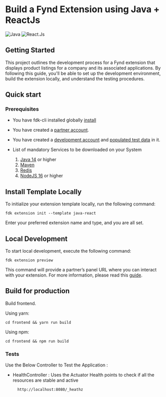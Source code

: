 # Build a Fynd Extension using Java + ReactJs
![Java](https://img.shields.io/badge/java-%23ED8B00.svg?style=for-the-badge&logo=openjdk&logoColor=white)
![React.Js](https://shields.io/badge/react-black?logo=react&style=for-the-badge)


## Getting Started

This project outlines the development process for a Fynd extension that displays product listings for a company and its associated applications. By following this guide, you'll be able to set up the development environment, build the extension locally, and understand the testing procedures.

## Quick start
### Prerequisites
* You have fdk-cli installed globally [install](https://github.com/gofynd/fdk-cli)
* You have created a [partner account](https://partners.fynd.com).
* You have created a [development account](https://partners.fynd.com/help/docs/partners/testing-extension/development-acc#create-development-account) and [populated test data](https://partners.fynd.com/help/docs/partners/testing-extension/development-acc#populate-test-data) in it.

* List of mandatory Services to be downloaded on your System

    1. [Java 14](https://www.java.com/en/) or higher
    2. [Maven](https://maven.apache.org/download.cgi) 
    3. [Redis](https://redis.io)
    4. [NodeJS 16](https://docs.npmjs.com/) or higher


## Install Template Locally
To initialize your extension template locally, run the following command:
```shell
fdk extension init --template java-react
```
Enter your preferred extension name and type, and you are all set.

## Local Development
To start local development, execute the following command:
```shell
fdk extension preview
```
This command will provide a partner’s panel URL where you can interact with your extension. For more information, please read this [guide](https://github.com/gofynd/fdk-cli?tab=readme-ov-file#extension-commands).


## Build for production
Build frontend.

Using yarn:
```shell
cd frontend && yarn run build
```
Using npm:
```shell
cd frontend && npm run build
```



### Tests
Use the Below Controller to Test the Application :

* HealthController : Uses the Actuator Health points to check if all the resources are stable and active

        http://localhost:8080/_heathz

